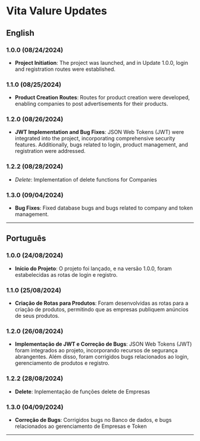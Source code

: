 
# Vita Valure Updates

## English

### 1.0.0 (08/24/2024)
- **Project Initiation**: The project was launched, and in Update 1.0.0, login and registration routes were established.

### 1.1.0 (08/25/2024)
- **Product Creation Routes**: Routes for product creation were developed, enabling companies to post advertisements for their products.

### 1.2.0 (08/26/2024)
- **JWT Implementation and Bug Fixes**: JSON Web Tokens (JWT) were integrated into the project, incorporating comprehensive security features. Additionally, bugs related to login, product management, and registration were addressed.
### 1.2.2 (08/28/2024)
- *Delete*: Implementation of delete functions for Companies

### 1.3.0 (09/04/2024)

- **Bug Fixes**: Fixed database bugs and bugs related to company and token management.

---

## Português

### 1.0.0 (24/08/2024)
- **Início do Projeto**: O projeto foi lançado, e na versão 1.0.0, foram estabelecidas as rotas de login e registro.

### 1.1.0 (25/08/2024)
- **Criação de Rotas para Produtos**: Foram desenvolvidas as rotas para a criação de produtos, permitindo que as empresas publiquem anúncios de seus produtos.

### 1.2.0 (26/08/2024)
- **Implementação de JWT e Correção de Bugs**: JSON Web Tokens (JWT) foram integrados ao projeto, incorporando recursos de segurança abrangentes. Além disso, foram corrigidos bugs relacionados ao login, gerenciamento de produtos e registro.

### 1.2.2 (28/08/2024)
- **Delete**: Inplementação de funções delete de Empresas

### 1.3.0 (04/09/2024)

- **Correção de Bugs**: Corrigidos bugs no Banco de dados, e bugs relacionados ao gerenciamento de Empresas e Token

---

